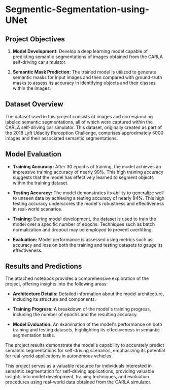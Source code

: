 # Segmentic-Segmentation-using-UNet

## Project Objectives

1. **Model Development:** Develop a deep learning model capable of predicting semantic segmentations of images obtained from the CARLA self-driving car simulator.

2. **Semantic Mask Prediction:** The trained model is utilized to generate semantic masks for input images and then compared with ground-truth masks to assess its accuracy in identifying objects and their classes within the images.

## Dataset Overview

The dataset used in this project consists of images and corresponding labeled semantic segmentations, all of which were captured within the CARLA self-driving car simulator. This dataset, originally created as part of the 2018 Lyft Udacity Perception Challenge, comprises approximately 5000 images and their associated semantic segmentations.

## Model Evaluation

- **Training Accuracy:** After 30 epochs of training, the model achieves an impressive training accuracy of nearly 99%. This high training accuracy suggests that the model has effectively learned to segment objects within the training dataset.

- **Testing Accuracy:** The model demonstrates its ability to generalize well to unseen data by achieving a testing accuracy of nearly 94%. This high testing accuracy underscores the model's robustness and effectiveness in real-world scenarios.

- **Training:** During model development, the dataset is used to train the model over a specific number of epochs. Techniques such as batch normalization and dropout may be employed to prevent overfitting.

- **Evaluation:** Model performance is assessed using metrics such as accuracy and loss on both the training and testing datasets to gauge its effectiveness.

## Results and Predictions

The attached notebook provides a comprehensive exploration of the project, offering insights into the following areas:

- **Architecture Details:** Detailed information about the model architecture, including its structure and components.

- **Training Progress:** A breakdown of the model's training progress, including the number of epochs and the resulting accuracy.

- **Model Evaluation:** An examination of the model's performance on both training and testing datasets, highlighting its effectiveness in semantic segmentation tasks.

The project results demonstrate the model's capability to accurately predict semantic segmentations for self-driving scenarios, emphasizing its potential for real-world applications in autonomous vehicles.

This project serves as a valuable resource for individuals interested in semantic segmentation for self-driving applications, providing valuable insights into model development, training techniques, and evaluation procedures using real-world data obtained from the CARLA simulator.
